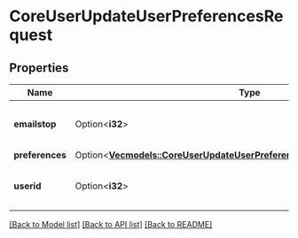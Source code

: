 # CoreUserUpdateUserPreferencesRequest

## Properties

Name | Type | Description | Notes
------------ | ------------- | ------------- | -------------
**emailstop** | Option<**i32**> | Enable or disable notifications for this user | [optional][default to null]
**preferences** | Option<[**Vec<models::CoreUserUpdateUserPreferencesRequestPreferencesInner>**](core_user_update_user_preferences_request_preferences_inner.md)> |  | [optional]
**userid** | Option<**i32**> | id of the user, default to current user | [optional][default to 0]

[[Back to Model list]](../README.md#documentation-for-models) [[Back to API list]](../README.md#documentation-for-api-endpoints) [[Back to README]](../README.md)


